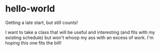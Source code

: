# hello-world
Getting a late start, but still counts!


I want to take a class that will be useful and interesting (and fits with my existing schedule) but won't whoop my ass with an excess of work. I'm hoping this one fits the bill!

